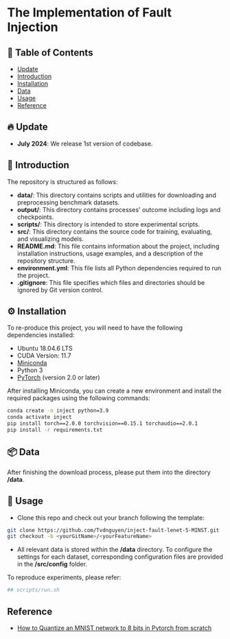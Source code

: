 # The Implementation of Fault Injection

## 📑 Table of Contents

- [Update](#update)
- [Introduction](#introduction)
- [Installation](#installation)
- [Data](#data)
- [Usage](#usage)
- [Reference](#reference)

## 🔥 Update
- **July 2024**: We release 1st version of codebase.

## 📍 Introduction

The repository is structured as follows:

- **data/**: This directory contains scripts and utilities for downloading and preprocessing benchmark datasets.
- **output/**: This directory contains processes' outcome including logs and checkpoints.
- **scripts/**: This directory is intended to store experimental scripts.
- **src/**: This directory contains the source code for training, evaluating, and visualizing models.
- **README.md**: This file contains information about the project, including installation instructions, usage examples, and a description of the repository structure.
- **environment.yml**: This file lists all Python dependencies required to run the project.
- **.gitignore**: This file specifies which files and directories should be ignored by Git version control.

## ⚙️ Installation

To re-produce this project, you will need to have the following dependencies installed:
- Ubuntu 18.04.6 LTS
- CUDA Version: 11.7
- [Miniconda](https://docs.conda.io/en/latest/miniconda.html)
- Python 3
- [PyTorch](https://pytorch.org/) (version 2.0 or later)

After installing Miniconda, you can create a new environment and install the required packages using the following commands:

```bash
conda create -n inject python=3.9
conda activate inject
pip install torch==2.0.0 torchvision==0.15.1 torchaudio==2.0.1
pip install -r requirements.txt
```

## 📦 Data

After finishing the download process, please put them into the directory **/data**.

## 👾 Usage

- Clone this repo and check out your branch following the template:

```bash
git clone https://github.com/Tvdnguyen/inject-fault-lenet-5-MINST.git
git checkout -b <yourGitName>/<yourFeatureName>
```

- All relevant data is stored within the **/data** directory. To configure the settings for each dataset, corresponding configuration files are provided in the **/src/config** folder.

To reproduce experiments, please refer:
```bash
## scripts/run.sh

```

## Reference
- [How to Quantize an MNIST network to 8 bits in Pytorch from scratch](https://karanbirchahal.medium.com/how-to-quantise-an-mnist-network-to-8-bits-in-pytorch-no-retraining-required-from-scratch-39f634ac8459)